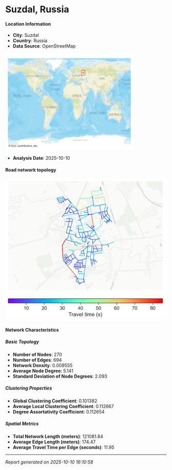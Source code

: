 # Suzdal, Russia

#### Location Information

- **City**: Suzdal
- **Country**: Russia
- **Data Source**: OpenStreetMap
<img src="Suzdal_location.png" alt="Suzdal Location Map" width="400" />

- **Analysis Date**: 2025-10-10

#### Road network topology

<img src="Suzdal_network_map.png" alt="Suzdal Road Network Map" width="500"/>

#### Network Characteristics

##### Basic Topology

- **Number of Nodes**: 270
- **Number of Edges**: 694
- **Network Density**: 0.009555
- **Average Node Degree**: 5.141
- **Standard Deviation of Node Degrees**: 2.093

##### Clustering Properties

- **Global Clustering Coefficient**: 0.101382
- **Average Local Clustering Coefficient**: 0.112667
- **Degree Assortativity Coefficient**: 0.112654

##### Spatial Metrics

- **Total Network Length (meters)**: 121081.84
- **Average Edge Length (meters)**: 174.47
- **Average Travel Time per Edge (seconds)**: 11.95

---
*Report generated on 2025-10-10 16:10:58*
